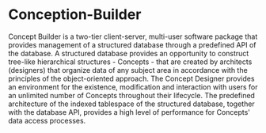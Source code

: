 # Conception-Builder
Concept Builder is a two-tier client-server, multi-user software package that provides management of a structured database 
through a predefined API of the database. A structured database provides an opportunity to construct tree-like hierarchical 
structures - Concepts - that are created by architects (designers) that organize data of any subject area in accordance with 
the principles of the object-oriented approach. The Concept Designer provides an environment for the existence, modification 
and interaction with users for an unlimited number of Concepts throughout their lifecycle. The predefined architecture of 
the indexed tablespace of the structured database, together with the database API, provides a high level of performance 
for Concepts' data access processes.
